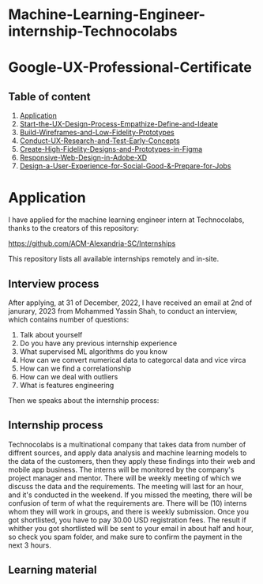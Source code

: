 # Machine-Learning-Engineer-internship-Technocolabs

# Google-UX-Professional-Certificate



## Table of content

1. [Application](#Application)
2. [Start-the-UX-Design-Process-Empathize-Define-and-Ideate](#Start-the-UX-Design-Process-Empathize-Define-and-Ideate)
3. [Build-Wireframes-and-Low-Fidelity-Prototypes](#Build-Wireframes-and-Low-Fidelity-Prototypes)
4. [Conduct-UX-Research-and-Test-Early-Concepts](#Conduct-UX-Research-and-Test-Early-Concepts)
5. [Create-High-Fidelity-Designs-and-Prototypes-in-Figma](#Create-High-Fidelity-Designs-and-Prototypes-in-Figma)
6. [Responsive-Web-Design-in-Adobe-XD](#Responsive-Web-Design-in-Adobe-XD)
7. [Design-a-User-Experience-for-Social-Good-&-Prepare-for-Jobs](#Design-a-User-Experience-for-Social-Good-&-Prepare-for-Jobs)



# Application

I have applied for the machine learning engineer intern at Technocolabs, thanks to the creators of this repository: <br>

https://github.com/ACM-Alexandria-SC/Internships <br>

This repository lists all available internships remotely and in-site. 

## Interview process 

After applying, at 31 of December, 2022, I have received an email at 2nd of janurary, 2023 from Mohammed Yassin Shah, to conduct an interview, which contains number of questions:
1. Talk about yourself
2. Do you have any previous internship experience
3. What supervised ML algorithms do you know
4. How can we convert numerical data to categorcal data and vice virca
5. How can we find a correlationship 
6. How can we deal with outliers
7. What is features engineering


Then we speaks about the internship process:

## Internship process 

Technocolabs is a multinational company that takes data from number of diffrent sources, and apply data analysis and machine learning models to 
the data of the customers, then they apply these findings into their web and mobile app business. The interns will be monitored by the company's project manager and mentor. There will be weekly meeting of which we discuss the data and the requirements. The meeting will last for an hour, and it's conducted in the weekend. If you missed the meeting, there will be confusion of term of what the requirements are. There will be (10) interns whom they will  work in groups, and there is weekly submission. Once you got shortlisted, you have to pay 30.00 USD registration fees. The result if whither you got shortlisted will be sent to your email in about half and hour, so check you spam folder, and make sure to confirm the payment in the next 3 hours.


## Learning material


